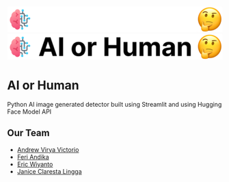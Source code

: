 <h3 align="center">
    <a href="https://github.com/AlphaByte-RedTeam/ai-or-human#light-mode-only" target="_blank">
        <img src="/pictures/logoDark.png" width="1080" alt="Logo" />
    </a>
    <a href="https://github.com/AlphaByte-RedTeam/ai-or-human#dark-mode-only" target="_blank">
        <img src="/pictures/logoLight.png" width="1080" alt="Logo" />
    </a>
</h3>

# AI or Human
Python AI image generated detector built using Streamlit and using Hugging Face Model API

## Our Team
- [Andrew Virya Victorio](https://github.com/AlphaByte-RedTeam)
- [Feri Andika](https://github.com/your-feritale)
- [Eric Wiyanto](https://github.com/wiyantoeric)
- [Janice Claresta Lingga](https://github.com/janeclrst)
